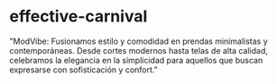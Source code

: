 # effective-carnival
"ModVibe: Fusionamos estilo y comodidad en prendas minimalistas y contemporáneas. Desde cortes modernos hasta telas de alta calidad, celebramos la elegancia en la simplicidad para aquellos que buscan expresarse con sofisticación y confort."

